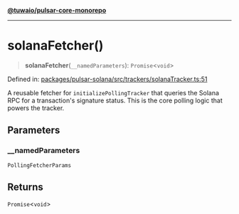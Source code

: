 [**@tuwaio/pulsar-core-monorepo**](../../../README.md)

***

# solanaFetcher()

> **solanaFetcher**(`__namedParameters`): `Promise`\<`void`\>

Defined in: [packages/pulsar-solana/src/trackers/solanaTracker.ts:51](https://github.com/TuwaIO/pulsar-core/blob/bbb9e2e0f0f23382d49e10f4e6c8ee38979bf353/packages/pulsar-solana/src/trackers/solanaTracker.ts#L51)

A reusable fetcher for `initializePollingTracker` that queries the Solana RPC for a transaction's signature status.
This is the core polling logic that powers the tracker.

## Parameters

### \_\_namedParameters

`PollingFetcherParams`

## Returns

`Promise`\<`void`\>
